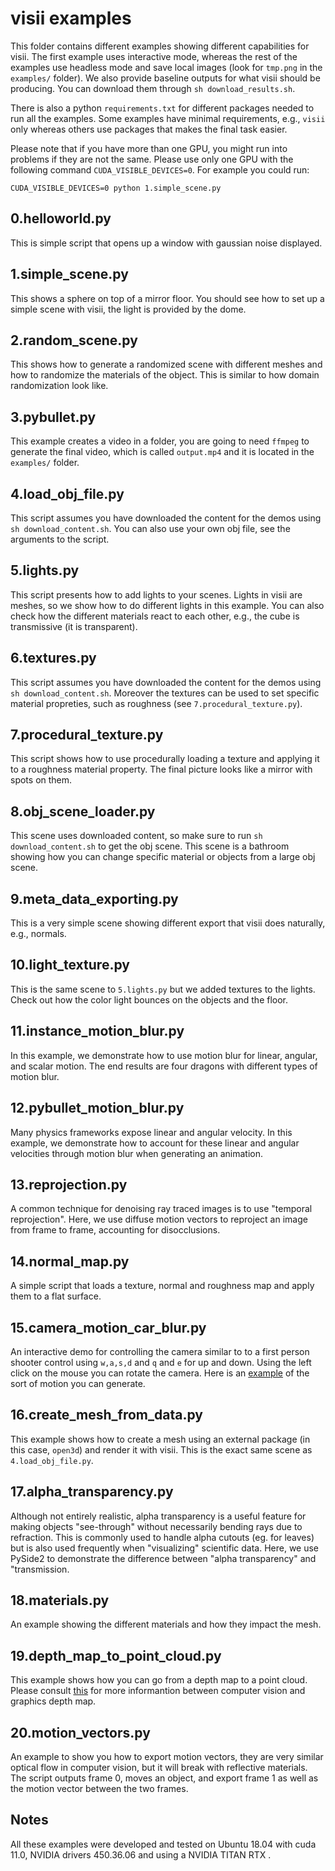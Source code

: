 # visii examples

This folder contains different examples showing different capabilities for visii. 
The first example uses interactive mode, whereas the rest of the examples 
use headless mode and save local images (look for `tmp.png` in the `examples/` 
folder). 
We also provide baseline outputs for what visii should be producing. 
You can download them through `sh download_results.sh`. 

There is also a python `requirements.txt` for different packages needed to run all the examples. 
Some examples have minimal requirements, e.g., `visii` only whereas others use packages that 
makes the final task easier. 

Please note that if you have more than one GPU, you might run into problems if they 
are not the same. Please use only one GPU with the following command `CUDA_VISIBLE_DEVICES=0`. 
For example you could run: 
```
CUDA_VISIBLE_DEVICES=0 python 1.simple_scene.py
```


## 0.helloworld.py
This is simple script that opens up a window with gaussian noise displayed. 


## 1.simple_scene.py
This shows a sphere on top of a mirror floor. You should see how to set up a simple scene 
with visii, the light is provided by the dome. 


## 2.random_scene.py
This shows how to generate a randomized scene with different meshes and how to randomize 
the materials of the object. This is similar to how domain randomization look like. 


## 3.pybullet.py
This example creates a video in a folder, you are going to need `ffmpeg` to generate 
the final video, which is called `output.mp4` and it is located in the `examples/` folder.


## 4.load_obj_file.py
This script assumes you have downloaded the content for the demos using `sh download_content.sh`. 
You can also use your own obj file, see the arguments to the script. 


## 5.lights.py
This script presents how to add lights to your scenes. Lights in visii are meshes, 
so we show how to do different lights in this example. You can also check how the different 
materials react to each other, e.g., the cube is transmissive (it is transparent). 


## 6.textures.py
This script assumes you have downloaded the content for the demos using `sh download_content.sh`. 
Moreover the textures can be used to set specific material propreties, such as 
roughness (see `7.procedural_texture.py`). 


## 7.procedural_texture.py
This script shows how to use procedurally loading a texture and applying it to a roughness 
material property. The final picture looks like a mirror with spots on them. 


## 8.obj_scene_loader.py
This scene uses downloaded content, so make sure to run `sh download_content.sh` to get 
the obj scene. This scene is a bathroom showing how you can change specific material or objects
from a large obj scene.   


## 9.meta_data_exporting.py
This is a very simple scene showing different export that visii does naturally, e.g., normals. 


## 10.light_texture.py
This is the same scene to `5.lights.py` but we added textures to the lights. Check out 
how the color light bounces on the objects and the floor. 

## 11.instance_motion_blur.py
In this example, we demonstrate how to use motion blur for linear, angular, and scalar motion.
The end results are four dragons with different types of motion blur.

## 12.pybullet_motion_blur.py
Many physics frameworks expose linear and angular velocity. In this example, we 
demonstrate how to account for these linear and angular velocities through motion blur 
when generating an animation.

## 13.reprojection.py
A common technique for denoising ray traced images is to use "temporal reprojection". 
Here, we use diffuse motion vectors to reproject an image from frame to frame, accounting
for disocclusions.

## 14.normal_map.py
A simple script that loads a texture, normal and roughness map and apply them to a flat surface. 

## 15.camera_motion_car_blur.py
An interactive demo for controlling the camera similar to to a first person shooter control using `w,a,s,d` and `q` and `e` for up and down. Using the left click on the mouse you can rotate the camera. Here is an [example](https://imgur.com/VYda2UF) of the sort of motion you can generate.

## 16.create_mesh_from_data.py
This example shows how to create a mesh using an external package (in this case, `open3d`) and render it with visii. 
This is the exact same scene as `4.load_obj_file.py`. 

## 17.alpha_transparency.py
Although not entirely realistic, alpha transparency is a useful feature for making objects "see-through" without necessarily bending rays due to refraction. This is commonly used to handle alpha cutouts (eg. for leaves) but is also used frequently when "visualizing" scientific data. Here, we use PySide2 to demonstrate the difference between "alpha transparency" and "transmission.

## 18.materials.py
An example showing the different materials and how they impact the mesh. 

## 19.depth_map_to_point_cloud.py
This example shows how you can go from a depth map to a point cloud. Please consult [this](https://dsp.stackexchange.com/questions/26373/what-is-the-difference-between-a-range-image-and-a-depth-map) for more informantion between computer vision and graphics depth map. 

## 20.motion_vectors.py
An example to show you how to export motion vectors, they are very similar optical flow in computer vision, but it will break with reflective materials. The script outputs frame 0, moves an object, and export frame 1 as well as the motion vector between the two frames. 


## Notes
All these examples were developed and tested on Ubuntu 18.04 with cuda 11.0, NVIDIA drivers
450.36.06 and using a NVIDIA TITAN RTX . 


<!-- ## TODO
- exporting data is missing segmentation id for objects -->
